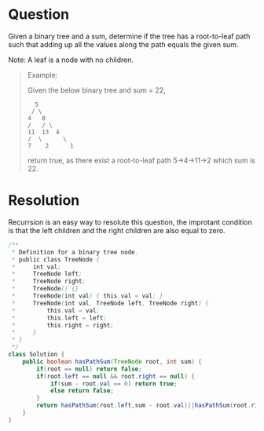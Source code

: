 # Question
Given a binary tree and a sum, determine if the tree has a root-to-leaf path such that adding up all the values along the path equals the given sum.

Note: A leaf is a node with no children.

> Example:
> 
> Given the below binary tree and sum = 22,  
> 
>       5  
>      / \  
>     4   8  
>     /   / \  
>     11  13  4   
>     /  \      \  
>     7    2      1  
> return true, as there exist a root-to-leaf path 5->4->11->2 which sum is 22.

# Resolution

Recurrsion is an easy way to resolute this question, the improtant condition is that the left children and the right children are also equal to zero. 
```java
/**
 * Definition for a binary tree node.
 * public class TreeNode {
 *     int val;
 *     TreeNode left;
 *     TreeNode right;
 *     TreeNode() {}
 *     TreeNode(int val) { this.val = val; }
 *     TreeNode(int val, TreeNode left, TreeNode right) {
 *         this.val = val;
 *         this.left = left;
 *         this.right = right;
 *     }
 * }
 */
class Solution {
    public boolean hasPathSum(TreeNode root, int sum) {
        if(root == null) return false;
        if(root.left == null && root.right == null) {
            if(sum - root.val == 0) return true;
            else return false;
        }
        return hasPathSum(root.left,sum - root.val)||hasPathSum(root.right,sum - root.val);
    }
}
```